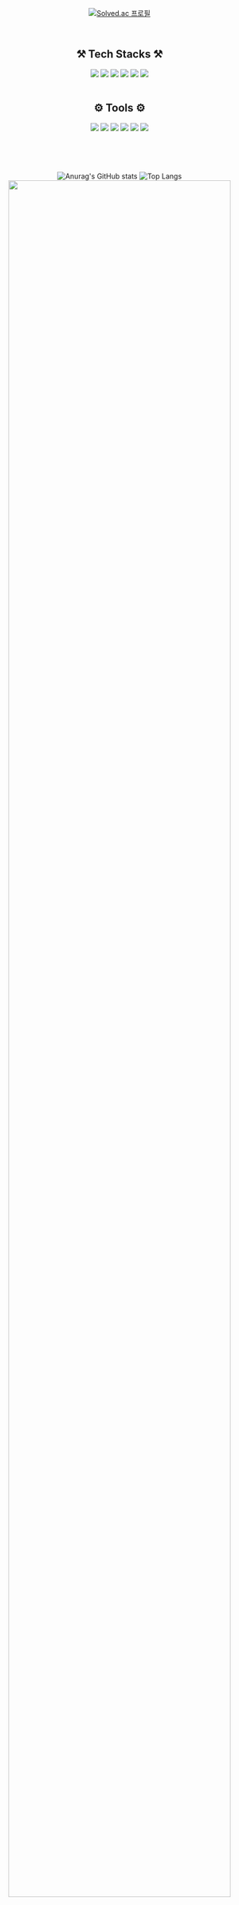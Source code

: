 <div align="center">
  
  <!--![header](https://capsule-render.vercel.app/api?type=waving&color=0:DF0101,100:0040FF&gradient&text=Hi+there👋&height=180&fontSize=60&fontAlignY=38&fontColor=ffffff)-->
  
    
  [![Solved.ac 프로필](http://mazassumnida.wtf/api/v2/generate_badge?boj=tmdwns29)](https://solved.ac/tmdwns29)</a>
  
  <br> 
  
  ## ⚒ Tech Stacks ⚒
  <img src="https://img.shields.io/badge/Python-3766AB?style=for-the-badge&logo=Python&logoColor=white"/>
  <img src="https://img.shields.io/badge/C-A8B9CC.svg?style=for-the-badge&logo=C&logoColor=white"/>
  <!--img src="https://img.shields.io/badge/C++-00599C.svg?style=for-the-badge&logo=C%2B%2B&logoColor=white"/-->
  <img src="https://img.shields.io/badge/Oracle-F80000.svg?style=for-the-badge&logo=Oracle&logoColor=white"/>
  <img src="https://img.shields.io/badge/Linux-FCC624.svg?style=for-the-badge&logo=Linux&logoColor=white"/>
  <img src="https://img.shields.io/badge/Pandas-150458.svg?style=for-the-badge&logo=Pandas&logoColor=white"/>
  <img src="https://img.shields.io/badge/Numpy-013243.svg?style=for-the-badge&logo=Numpy&logoColor=white"/>
  <!--img src="https://img.shields.io/badge/Java-007396.svg?style=for-the-badge&logo=Java&logoColor=white"/-->
  <!--img src="https://img.shields.io/badge/html5-E34F26.svg?style=for-the-badge&logo=html5&logoColor=white"/-->
  <!--img src="https://img.shields.io/badge/css3-1572B6.svg?style=for-the-badge&logo=css3&logoColor=white"/-->
  <!--img src="https://img.shields.io/badge/Javascript-F7DF1E.svg?style=for-the-badge&logo=Javascript&logoColor=white"/--></a> 
  
  <br>
  <br>
  
  ## ⚙ Tools ⚙
  <img src="https://img.shields.io/badge/Visual Studio Code-007ACC.svg?style=for-the-badge&logo=VisualStudioCode&logoColor=white"/></a>
  <img src="https://img.shields.io/badge/Google Colab-F9AB00.svg?style=for-the-badge&logo=GoogleColab&logoColor=white"/></a>
  <img src="https://img.shields.io/badge/PyCharm-000000.svg?style=for-the-badge&logo=PyCharm&logoColor=white"/></a>
  <img src="https://img.shields.io/badge/Visual Studio-5C2D91.svg?style=for-the-badge&logo=Visual Studio&logoColor=white"/></a>
  <img src="https://img.shields.io/badge/GitHub-181717.svg?style=for-the-badge&logo=GitHub&logoColor=white"/></a>
  <img src="https://img.shields.io/badge/Git-F05032.svg?style=for-the-badge&logo=Git&logoColor=white"/></a>

  <br>
  <br>
  <br>
  
  ![Anurag's GitHub stats](https://github-readme-stats.vercel.app/api?username=tmdwns29&show_icons=true)</a>
  ![Top Langs](http://github-readme-stats.vercel.app/api/top-langs/?username=tmdwns29&layout=compact)
  <a href="https://github.com/ashutosh00710/github-readme-activity-graph">
    <img src="https://github-readme-activity-graph.vercel.app/graph?username=tmdwns29&theme=minimal&bg_color=FFFFFF&hide_border=true&line=58A6FF&color=58A6FF" width=94%/>

</div>

